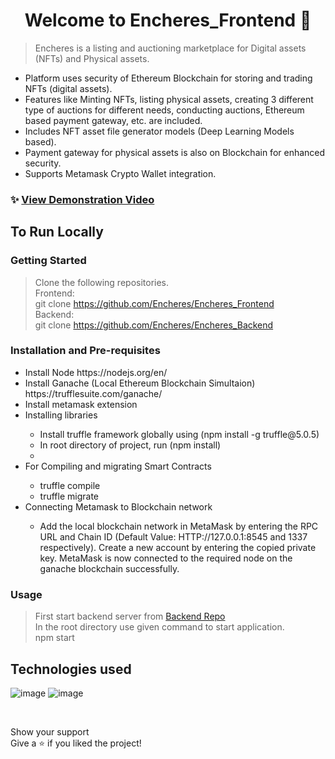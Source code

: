 <h1 align="center">Welcome to Encheres_Frontend 👋</h1>
<p>
</p>

> Encheres is a listing and auctioning marketplace for Digital assets (NFTs) and Physical assets.
<ul>
  <li>Platform uses security of Ethereum Blockchain for storing and trading NFTs (digital assets).</li>
  <li>Features like Minting NFTs, listing physical assets, creating 3 different type of auctions for different needs, conducting auctions, Ethereum based  payment gateway, etc. are included.</li>
  <li>Includes NFT asset file generator models (Deep Learning Models based).</li>
  <li>Payment gateway for physical assets is also on Blockchain for enhanced security.</li>
  <li>Supports Metamask Crypto Wallet integration.</li>
</ul>

### ✨ [View Demonstration Video](https://drive.google.com/file/d/1OMfbmtQq5kYLDZs03yeDo9Mw8zR_LfIf/view?usp=sharing)

## To Run Locally

### Getting Started <br/>
> Clone the following repositories. <br />
Frontend: <br />
git clone https://github.com/Encheres/Encheres_Frontend <br />
Backend: <br />
git clone https://github.com/Encheres/Encheres_Backend <br />

### Installation and Pre-requisites <br/>
<ul>
  <li>Install Node https://nodejs.org/en/</li>
  <li>Install Ganache (Local Ethereum Blockchain Simultaion) https://trufflesuite.com/ganache/</li>
  <li>Install metamask extension</li>
  <li>Installing libraries</li>
    <ul>
      <li> Install truffle framework globally using (npm install -g truffle@5.0.5) </li>
      <li> In root directory of project, run (npm install) <li>
    </ul>
   <li>For Compiling and migrating Smart Contracts</li>
    <ul>
      <li>truffle compile</li>
      <li>truffle migrate</li>
    </ul>
    <li>Connecting Metamask to Blockchain network</li>
    <ul>
      <li>Add the local blockchain network in MetaMask by entering the RPC URL and Chain ID (Default Value: HTTP://127.0.0.1:8545 and 1337 respectively). Create a new account by entering the copied private key. MetaMask is now connected to the required node on the ganache blockchain successfully.</li>
    </ul>
</ul>

### Usage<br/>
> First start backend server from [Backend Repo](https://github.com/ultimatecoder2/Poogle__Backend)<br />
In the root directory use given  command to start application.<br />
> npm start


## Technologies used <br/>
![image](https://user-images.githubusercontent.com/60100069/177347121-44256371-ab71-44cc-bb8c-eacfb8d8b31d.png)
![image](https://user-images.githubusercontent.com/60100069/177347496-6d87c636-a577-469e-834b-0ea1159117b7.png)

 <br />
  
Show your support<br/>
Give a ⭐️ if you liked the project!<br/>
